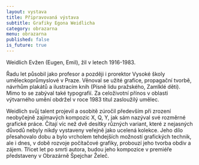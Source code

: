 ```yaml
---
layout: vystava
title: Připravovaná výstava
subtitle: Grafiky Egona Weidlicha
category: obrazarna
menu: obrazarna
published: false
is_future: true
---
```


Weidlich Evžen (Eugen, Emil), žil v letech 1916-1983.

Řadu let působil jako profesor a později i prorektor Vysoké školy uměleckoprůmyslové v Praze. Věnoval se užité grafice, propagační tvorbě, návrhům plakátů a ilustracím knih (Písně lidu pražského, Zamlklé děti). Mimo to se zabýval také typografií. Za celoživotní přínos v oblasti výtvarného umění obdržel v roce 1983 titul zasloužilý umělec.

Weidlich svůj talent projevil a osobitě zúročil především při zrození neobyčejně zajímavých kompozic X, Q, Y, jak sám nazýval své rozměrné grafické práce. Čítají víc než dvě desítky různých variant, které z nejasných důvodů nebyly nikdy vystaveny veřejně jako ucelená kolekce. Jeho dílo přesahovalo dobu a bylo vrcholem tehdejších možností grafických technik, ale i dnes, v době rozvoje počítačové grafiky, probouzí jeho tvorba obdiv a zájem.
Třicet let po smrti autora, budou jeho kompozice v premiéře představeny v Obrazárně Špejchar Želeč.
